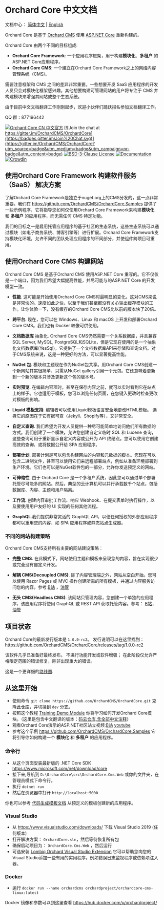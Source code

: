 # Orchard Core 中文文档

文档中心： [简体中文](https://docs.orchardcore.net/zh_CN/dev/) | [English](https://docs.orchardcore.net/en/dev/)


Orchard Core 是基于 [Orchard CMS](https://github.com/OrchardCMS/Orchard) 使用 [ASP.NET Core](https://docs.microsoft.com/aspnet/core/) 重新构建的。

Orchard Core 由两个不同的目标组成:

- **Orchard Core Framework**: 一个应用程序框架，用于构建**模块化**、**多租户** 的ASP.NET Core应用程序。
- **Orchard Core CMS**: 一个建立在Orchard Core Framework之上的网络内容管理系统（CMS)。

需要注意框架和 CMS 之间的差异非常重要。一些想要开发 SaaS 应用程序的开发人员只会对模块化框架感兴趣。其他想要构建可管理网站的用户将专注于 CMS 并构建模块来增强其网站或整个生态系统。

由于目前中文文档翻译工作刚刚起步，欢迎小伙伴们踊跃报名参加文档翻译工作。

QQ 群：877196442

[![Orchard Core CN 中文官方](https://pub.idqqimg.com/wpa/images/group.png)](//shang.qq.com/wpa/qunwpa?idkey=48721591a71ee7586316604a7a4ee99d26fd977c6120370a06585085a5936f62)
[![Join the chat at https://gitter.im/OrchardCMS/OrchardCore](https://badges.gitter.im/Join%20Chat.svg)](https://gitter.im/OrchardCMS/OrchardCore?utm_source=badge&utm_medium=badge&utm_campaign=pr-badge&utm_content=badge)
[![BSD-3-Clause License](https://img.shields.io/badge/license-BSD--3--Clause-blue.svg)](https://github.com/OrchardCMS/OrchardCore/blob/master/LICENSE)
[![Documentation](https://readthedocs.org/projects/orchardcore/badge/)](https://docs.orchardcore.net/zh_CN/dev/)
[![Crowdin](https://badges.crowdin.net/orchard-core/localized.svg)](https://crowdin.com/project/orchard-core)

## 使用Orchard Core Framework 构建软件服务 （SaaS） 解决方案 

了解Orchard Core Framework是独立于nuget.org上的CMS分发的，这一点非常重要。我们在 <https://github.com/OrchardCMS/OrchardCore.Samples> 提供了一些示例程序，它将指导您如何仅使用Orchard Core Framework来构建**模块化** 和 **多租户** 的应用程序，而无需任何 CMS 特定功能。

我们的目标之一是启用托管应用程序的基于社区的生态系统，这些生态系统可以通过模块（如电子商务系统、博客引擎等）进行扩展。Orchard Core Framework支持模块化环境，允许不同的团队处理应用程序的不同部分，并使组件跨项目可重用。

## 使用Orchard Core CMS 构建网站 

Orchard Core CMS 是基于Orchard CMS 使用ASP.NET Core 重写的。它不仅仅是一个端口，因为我们希望大幅提高性能，并尽可能与的ASP.NET Core 的开发模型一致。

- **性能**. 这可能是开始使用Orchard Core CMS时最明显的变化。这对CMS来说是非常快的。速度如此之快，以至于我们甚至都没有关心输出缓存模块的工作。让你体验一下，没有缓存的Orchard Core CMS比以前的版本快了20倍。

- **跨平台**. 现在，您可以在 Windows、Linux 和 macOS 上开发和部署Orchard Core CMS。我们也有 Docker 映像可供使用。

- **文档数据库** 抽象化. Orchard Core CMS仍然需要一个关系数据库，并且兼容SQL Server, MySQL, PostgreSQL和SQLite，但是它现在使用的是一个抽象化文档数据库(YesSql)，它提供了一个文档数据库API来存储和查询文档。对于CMS系统来说，这是一种更好的方法，可以显著提高性能。

- **NuGet 包**. 模块和主题现在作为NuGet包共享。用Orchard Core CMS创建一个新网站其实很简单，只需从NuGet gallery引用一个元包。它还意味着更新到一个新的版本只涉及更新这个包的版本号。

- **实时预览**. 在编辑内容项时，甚至在保存内容之前，就可以实时看到它在站点上的样子。它也适用于模板，您可以浏览任何页面，在您键入更改时检查更改对模板的影响。

- **Liquid 模板支持**. 编辑者可以使用Liquid模板语言安全地更改HTML模板。 选择它的原因在于它有据可查（Jekyll，Shopify等），又非常安全。

- **自定义查询**. 我们希望为开发人员提供一种尽可能简单地访问他们所有数据的方式。我们创建了一个模块，允许您创建自定义临时 SQL 和 Lucene 查询，这些查询可用于重新显示自定义内容或公开为 API 终结点。您可以使用它创建高效的查询，或将数据公开给 SPA 应用程序。

- **部署计划**. 部署计划是可以包含构建网站的内容和元数据的脚本。您现在可以包含二进制文件，甚至可以使用它们来远程部署站点，例如从准备环境部署到生产环境。它们也可以是NuGet软件包的一部分，允许你发送预定义的网站。

- **可伸缩性**. 由于 Orchard Core 是一个多租户系统，因此您可以通过单个部署托管尽可能多的网站。然后，典型的云计算机可以并行承载数千个站点，包括数据库、内容、主题和用户隔离。

- **工作流**. 创建内容审批工作流、响应 Webhook、在提交表单时执行操作，以及要使用用户友好的 UI 实现的任何其他流程。

- **GraphQL**.我们提供非常灵活的 GraphQL API，以便任何授权的外部应用程序都可以重用您的内容，如 SPA 应用程序或静态站点生成器。

### 不同的网站构建策略

Orchard Core CMS支持所有主要的网站建设策略：

- **完整 CMS**. 在此模式下，网站使用主题和模板来呈现您的内容，旨在实现很少或完全没有自定义开发。

- **解耦 CMS(Decoupled CMS)**. 除了内容管理端之外，网站从空白开始。您可以使用 Razor Pages 或 MVC 操作创建所需的所有模板，并通过内容服务访问您的内容。参考:[B站](https://www.bilibili.com/video/BV1nE411M7FV?from=search&seid=808810272737390403)  ，[油管](https://www.youtube.com/watch?v=yWpz8p-oaKg)

- **无头 CMS(Headless CMS)**. 该网站只管理内容，您创建一个单独的应用程序，该应用程序将使用 GraphQL 或 REST API 获取托管内容。参考： [B站](https://www.bilibili.com/video/BV15E411s7kz?from=search&seid=16124424122784013302)，[油管](https://www.youtube.com/watch?v=4o9zG17cfa0)

## 项目状态

Orchard Core的最新发行版本是 `1.0.0-rc2`。
发行说明可以在这里找到： <https://github.com/OrchardCMS/OrchardCore/releases/tag/1.0.0-rc2>

该软件几乎已准备好最终发布。 不进行功能开发或软件增强； 在此阶段仅允许严格限定范围的错误修复，除非出现重大的错误。

这是一个更详细的[路线图](https://github.com/OrchardCMS/OrchardCore/wiki/Roadmap).

## 从这里开始

- 使用命令 `git clone https://github.com/OrchardCMS/OrchardCore.git` 克隆此仓库，并切换到 `dev` 分支。
- 按照这个教程 [Training Demo Module](https://github.com/Lombiq/Orchard-Training-Demo-Module) 你将学习如何开发Orchard Core模块。（这里是包含中文翻译的版本：[码云仓库,含全部中文注释](https://gitee.com/hyzx86/Orchard-Training-Demo-Module/)）
- 观看Orchard Core演示的ASP.NET社区站立视频:[B站](https://www.bilibili.com/video/BV1Sz411e7eY/)  [youtube](https://www.youtube.com/watch?v=HeDjv3blBjQ&t=2246s&list=PL1rZQsJPBU2StolNg0aqvQswETPcYnNKL&index=24)
- 参考这个示例 <https://github.com/OrchardCMS/OrchardCore.Samples> 它将引导你如何构建一个 **模块化** 和 **多租户** 的应用程序。



### 命令行

- 从这个页面安装最新版的 .NET Core SDK  <https://www.microsoft.com/net/download/core>
- 接下来,导航到 `D:\OrchardCore\src\OrchardCore.Cms.Web` 或你的文件夹，在管理员模式下命令行。
- 执行 `dotnet run`
- 然后在浏览器中打开 `http://localhost:5000` 

你也可以参考 [代码生成模板文档](docs/getting-started/templates/README.md) 从预定义的模板创建新的应用程序。

### Visual Studio

- 从 https://www.visualstudio.com/downloads/ 下载 Visual Studio 2019 (任何版本) 
- 打开解决方案： `OrchardCore.sln`，然后等待恢复所有包
- 确保启动项目为： `OrchardCore.Cms.Web` ，然后运行
- 可选安装 [Lombiq Orchard Visual Studio Extension](https://marketplace.visualstudio.com/items?itemName=LombiqVisualStudioExtension.LombiqOrchardVisualStudioExtension) 它可以帮助您向您的Visual Studio添加一些有用的实用程序，例如错误日志监视程序或依赖项注入器。

### Docker

- 运行 `docker run --name orchardcms orchardproject/orchardcore-cms-linux:latest`

Docker 镜像和参数可以到这里查看 <https://hub.docker.com/u/orchardproject/>
